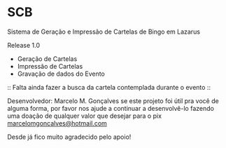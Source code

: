 # SCB 
Sistema de Geração e Impressão de Cartelas de Bingo em Lazarus

Release 1.0

- Geração de Cartelas
- Impressão de Cartelas
- Gravação de dados do Evento

:: Falta ainda fazer a busca da cartela contemplada durante o evento ::


Desenvolvedor: Marcelo M. Gonçalves
se este projeto foi útil pra você de alguma forma, por favor nos ajude a continuar a desenvolvê-lo fazendo uma doação de qualquer valor que desejar para o pix marcelomgoncalves@hotmail.com


Desde já fico muito agradecido pelo apoio!

